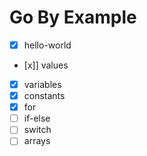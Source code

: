 # Go By Example

- [x] hello-world
- [x]] values
- [x] variables
- [x] constants
- [x] for
- [ ] if-else
- [ ] switch
- [ ] arrays
